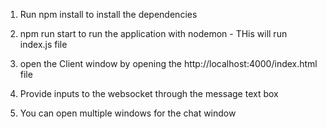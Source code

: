 1. Run npm install to install the dependencies 

2. npm run start to run the application with nodemon - THis will run index.js file

3. open the Client window by opening the http://localhost:4000/index.html file

4. Provide inputs to the websocket through the message text box

5. You can open multiple windows for the chat window 
